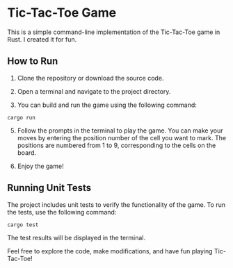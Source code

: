 # Tic-Tac-Toe Game

This is a simple command-line implementation of the Tic-Tac-Toe game in Rust. I created it for fun.

## How to Run

1. Clone the repository or download the source code.

2. Open a terminal and navigate to the project directory.

3. You can build and run the game using the following command:

```shell
cargo run
```

5. Follow the prompts in the terminal to play the game. You can make your moves by entering the position number of the cell you want to mark. The positions are numbered from 1 to 9, corresponding to the cells on the board.

6. Enjoy the game!

## Running Unit Tests

The project includes unit tests to verify the functionality of the game. To run the tests, use the following command:

```shell
cargo test
```

The test results will be displayed in the terminal.

Feel free to explore the code, make modifications, and have fun playing Tic-Tac-Toe!
